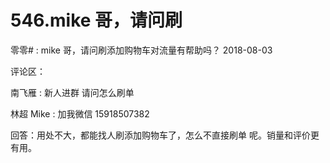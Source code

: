 # 546.mike 哥，请问刷

零零# : mike 哥，请问刷添加购物车对流量有帮助吗？ 2018-08-03

评论区：

南飞雁 : 新人进群 请问怎么刷单

林超 Mike : 加我微信 15918507382

回答：用处不大，都能找人刷添加购物车了，怎么不直接刷单 呢。销量和评价更有用。